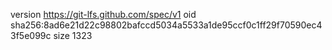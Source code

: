 version https://git-lfs.github.com/spec/v1
oid sha256:8ad6e21d22c98802bafccd5034a5533a1de95ccf0c1ff29f70590ec43f5e099c
size 1323
